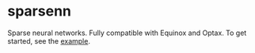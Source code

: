 # sparsenn

Sparse neural networks. Fully compatible with Equinox and Optax. To get started, see the [example](examples/regression.ipynb).
